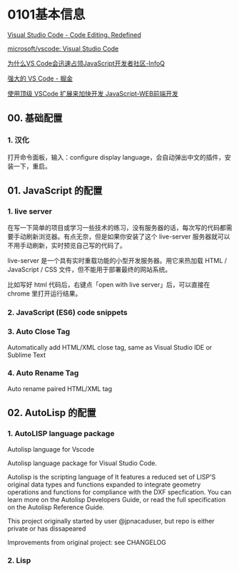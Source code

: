 # 0101基本信息

[Visual Studio Code - Code Editing. Redefined](https://code.visualstudio.com/)

[microsoft/vscode: Visual Studio Code](https://github.com/microsoft/vscode)

[为什么VS Code会迅速占领JavaScript开发者社区-InfoQ](https://www.infoq.cn/article/0dmxg9Oo1UCRGhZ2g_cy)

[强大的 VS Code - 掘金](https://juejin.im/post/5b123ace6fb9a01e6f560a4b)

[使用顶级 VSCode 扩展来加快开发 JavaScript-WEB前端开发](https://www.html.cn/archives/9507)

## 00. 基础配置

### 1. 汉化

打开命令面板，输入：configure display language，会自动弹出中文的插件，安装一下，重启。

## 01. JavaScript 的配置

### 1. live server

在写一下简单的项目或学习一些技术的练习，没有服务器的话，每次写的代码都需要手动刷新浏览器。有点无奈，但是如果你安装了这个 live-server 服务器就可以不用手动刷新，实时预览自己写的代码了。

live-server 是一个具有实时重载功能的小型开发服务器。用它来热加载 HTML / JavaScript / CSS 文件，但不能用于部署最终的网站系统。

比如写好 html 代码后，右键点「open with live server」后，可以直接在 chrome 里打开运行结果。

### 2. JavaScript (ES6) code snippets


### 3. Auto Close Tag

Automatically add HTML/XML close tag, same as Visual Studio IDE or Sublime Text

### 4. Auto Rename Tag

Auto rename paired HTML/XML tag

## 02. AutoLisp 的配置

### 1. AutoLISP language package

Autolisp language for Vscode

Autolisp language package for Visual Studio Code.

Autolisp is the scripting language of It features a reduced set of LISP'S original data types and functions expanded to integrate geometry operations and functions for compliance with the DXF specfication. You can learn more on the Autolisp Developers Guide, or read the full specification on the Autolisp Reference Guide.

This project originally started by user @jpnacaduser, but repo is either private or has dissapeared

Improvements from original project: see CHANGELOG

### 2. Lisp

